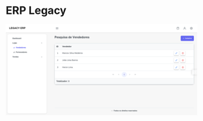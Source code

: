 #  ERP  Legacy

 ![alt text](https://github.com/FireXtz/ErpSystem/blob/main/Screenshot%202023-01-19%20at%2019-59-06%20Legacy.png)
